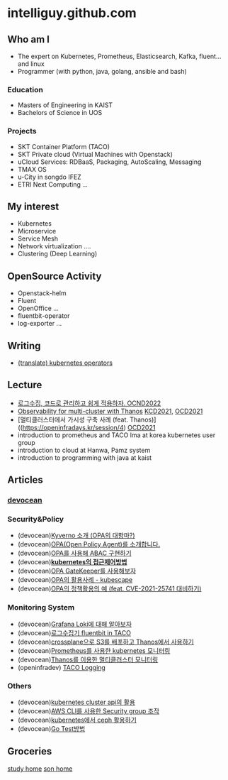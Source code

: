 # intelliguy.github.com

## Who am I
- The expert on Kubernetes, Prometheus, Elasticsearch, Kafka, fluent... and linux
- Programmer (with python, java, golang, ansible and bash)

### Education
- Masters of Engineering in KAIST
- Bachelors of Science in UOS

### Projects
- SKT Container Platform (TACO)
- SKT Private cloud (Virtual Machines with Openstack)
- uCloud Services: RDBaaS, Packaging, AutoScaling, Messaging
- TMAX OS
- u-City in songdo IFEZ
- ETRI Next Computing
...

## My interest
- Kubernetes
- Microservice
- Service Mesh
- Network virtualization
....
- Clustering (Deep Learning)

## OpenSource Activity
- Openstack-helm
- Fluent
- OpenOffice
...
- fluentbit-operator
- log-exporter
...

## Writing 
- [(translate) kubernetes operators](http://www.acornpub.co.kr/book/kubernetes-operators)

## Lecture 
- [로그수집, 코드로 관리하고 쉽게 적용하자. OCND2022](https://2022.openinfradays.kr/session/1)
- [Observability for multi-cluster with Thanos](https://www.youtube.com/watch?v=XyLg73BlfH8&list=PLj6h78yzYM2OO9_EWXS13LxAe-Bkn0xXt&index=6&t=1s) [KCD2021](https://community.cncf.io/events/details/cncf-kcd-korea-presents-kubernetes-community-days-korea/), [OCD2021](https://openinfradays.kr/session/4)
- [멀티클러스터에서 가시성 구축 사례 (feat. Thanos)]((https://openinfradays.kr/session/4) [OCD2021](https://openinfradays.kr/session/4)
- introduction to prometheus and TACO lma at korea kubernetes user group
- introduction to cloud at Hanwa, Pamz system
- introduction to programming with java at kaist 

## Articles
### [devocean](https://devocean.sk.com/experts/view.do?ID=si.im)

### Security&Policy
- (devocean)[Kyverno 소개 (OPA의 대항마?)](https://devocean.sk.com/blog/techBoardDetail.do?ID=163561)
- (devocean)[OPA(Open Policy Agent)를 소개합니다.](https://devocean.sk.com/blog/techBoardDetail.do?ID=163522)
- (devocean)[OPA를 사용해 ABAC 구현하기](https://devocean.sk.com/experts/techBoardDetail.do?ID=163580)
- (devocean)[**kubernetes의 접근제어방법**](https://devocean.sk.com/experts/techBoardDetail.do?ID=163941)
- (devocean)[OPA GateKeeper를 사용해보자](https://devocean.sk.com/experts/techBoardDetail.do?ID=164004)
- (devocean)[OPA의 활용사례 - kubescape](https://devocean.sk.com/experts/techBoardDetail.do?ID=164199)
- (devocean)[OPA의 정책활용의 예 (feat. CVE-2021-25741 대비하기)](https://devocean.sk.com/experts/techBoardDetail.do?ID=164169)

### Monitoring System
- (devocean)[Grafana Loki에 대해 알아보자](https://devocean.sk.com/experts/techBoardDetail.do?ID=163964)
- (devocean)[로그수집기 fluentbit in TACO](https://devocean.sk.com/experts/techBoardDetail.do?ID=164148)
- (devocean)[crossplane으로 S3를 배포하고 Thanos에서 사용하기](https://devocean.sk.com/blog/techBoardDetail.do?ID=163508)
- (devocean)[Prometheus를 사용한 kubernetes 모니터링](https://devocean.sk.com/blog/techBoardDetail.do?ID=163447)
- (devocean)[Thanos를 이용한 멀티클러스터 모니터링](https://devocean.sk.com/blog/techBoardDetail.do?ID=163458&)
- (openinfradev) [TACO Logging](https://openinfradev.github.io/TACOLogging/)

### Others
- (devocean)[kubernetes cluster api의 활용](https://devocean.sk.com/experts/techBoardDetail.do?ID=163861)
- (devocean)[AWS CLI를 사용한 Security group 조작](https://devocean.sk.com/experts/techBoardDetail.do?ID=163725)
- (devocean)[kubernetes에서 ceph 활용하기](https://devocean.sk.com/experts/techBoardDetail.do?ID=163924)
- (devocean)[Go Test방법](https://devocean.sk.com/experts/techBoardDetail.do?ID=163605)

## Groceries

[study home](https://heavenly-part-d73.notion.site/Study-Main-5135d6afb03f4312846fef2e0d50cf4d)
[son home](https://imkavin.github.io/)
